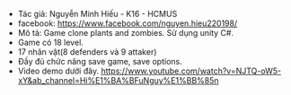- Tác giả: Nguyễn Minh Hiếu - K16 - HCMUS
- facebook: https://www.facebook.com/nguyen.hieu220198/
- Mô tả: Game clone plants and zombies. Sử dụng unity C#.
- Game có 18 level.
- 17 nhân vật(8 defenders và 9 attaker)
- Đầy đủ chức năng save game, save options.
- Video demo dưới đây.
https://www.youtube.com/watch?v=NJTQ-oW5-xY&ab_channel=Hi%E1%BA%BFuNguy%E1%BB%85n
